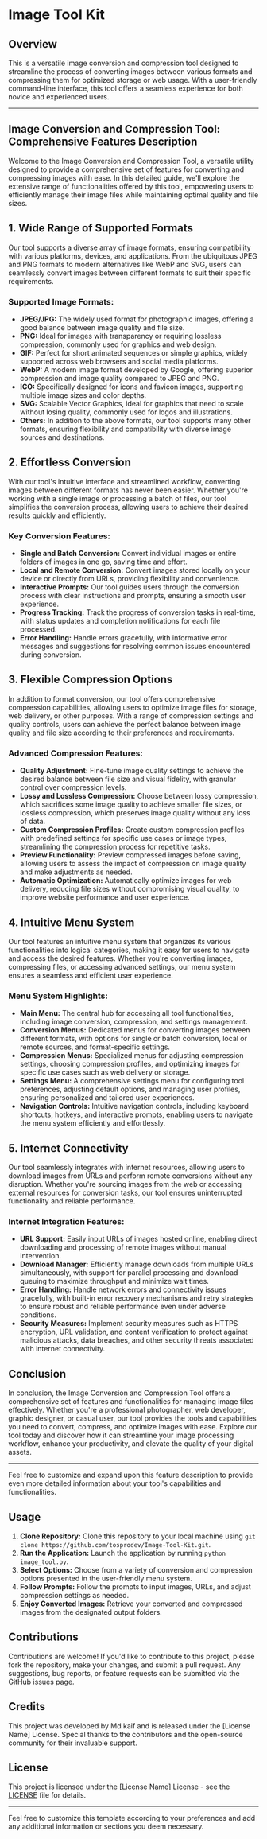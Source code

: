 # Image Tool Kit

## Overview

This is a versatile image conversion and compression tool designed to streamline the process of converting images between various formats and compressing them for optimized storage or web usage. With a user-friendly command-line interface, this tool offers a seamless experience for both novice and experienced users.


---

## Image Conversion and Compression Tool: Comprehensive Features Description

Welcome to the Image Conversion and Compression Tool, a versatile utility designed to provide a comprehensive set of features for converting and compressing images with ease. In this detailed guide, we'll explore the extensive range of functionalities offered by this tool, empowering users to efficiently manage their image files while maintaining optimal quality and file sizes.

## 1. Wide Range of Supported Formats

Our tool supports a diverse array of image formats, ensuring compatibility with various platforms, devices, and applications. From the ubiquitous JPEG and PNG formats to modern alternatives like WebP and SVG, users can seamlessly convert images between different formats to suit their specific requirements.

### Supported Image Formats:

- **JPEG/JPG:** The widely used format for photographic images, offering a good balance between image quality and file size.
- **PNG:** Ideal for images with transparency or requiring lossless compression, commonly used for graphics and web design.
- **GIF:** Perfect for short animated sequences or simple graphics, widely supported across web browsers and social media platforms.
- **WebP:** A modern image format developed by Google, offering superior compression and image quality compared to JPEG and PNG.
- **ICO:** Specifically designed for icons and favicon images, supporting multiple image sizes and color depths.
- **SVG:** Scalable Vector Graphics, ideal for graphics that need to scale without losing quality, commonly used for logos and illustrations.
- **Others:** In addition to the above formats, our tool supports many other formats, ensuring flexibility and compatibility with diverse image sources and destinations.

## 2. Effortless Conversion

With our tool's intuitive interface and streamlined workflow, converting images between different formats has never been easier. Whether you're working with a single image or processing a batch of files, our tool simplifies the conversion process, allowing users to achieve their desired results quickly and efficiently.

### Key Conversion Features:

- **Single and Batch Conversion:** Convert individual images or entire folders of images in one go, saving time and effort.
- **Local and Remote Conversion:** Convert images stored locally on your device or directly from URLs, providing flexibility and convenience.
- **Interactive Prompts:** Our tool guides users through the conversion process with clear instructions and prompts, ensuring a smooth user experience.
- **Progress Tracking:** Track the progress of conversion tasks in real-time, with status updates and completion notifications for each file processed.
- **Error Handling:** Handle errors gracefully, with informative error messages and suggestions for resolving common issues encountered during conversion.

## 3. Flexible Compression Options

In addition to format conversion, our tool offers comprehensive compression capabilities, allowing users to optimize image files for storage, web delivery, or other purposes. With a range of compression settings and quality controls, users can achieve the perfect balance between image quality and file size according to their preferences and requirements.

### Advanced Compression Features:

- **Quality Adjustment:** Fine-tune image quality settings to achieve the desired balance between file size and visual fidelity, with granular control over compression levels.
- **Lossy and Lossless Compression:** Choose between lossy compression, which sacrifices some image quality to achieve smaller file sizes, or lossless compression, which preserves image quality without any loss of data.
- **Custom Compression Profiles:** Create custom compression profiles with predefined settings for specific use cases or image types, streamlining the compression process for repetitive tasks.
- **Preview Functionality:** Preview compressed images before saving, allowing users to assess the impact of compression on image quality and make adjustments as needed.
- **Automatic Optimization:** Automatically optimize images for web delivery, reducing file sizes without compromising visual quality, to improve website performance and user experience.

## 4. Intuitive Menu System

Our tool features an intuitive menu system that organizes its various functionalities into logical categories, making it easy for users to navigate and access the desired features. Whether you're converting images, compressing files, or accessing advanced settings, our menu system ensures a seamless and efficient user experience.

### Menu System Highlights:

- **Main Menu:** The central hub for accessing all tool functionalities, including image conversion, compression, and settings management.
- **Conversion Menus:** Dedicated menus for converting images between different formats, with options for single or batch conversion, local or remote sources, and format-specific settings.
- **Compression Menus:** Specialized menus for adjusting compression settings, choosing compression profiles, and optimizing images for specific use cases such as web delivery or storage.
- **Settings Menu:** A comprehensive settings menu for configuring tool preferences, adjusting default options, and managing user profiles, ensuring personalized and tailored user experiences.
- **Navigation Controls:** Intuitive navigation controls, including keyboard shortcuts, hotkeys, and interactive prompts, enabling users to navigate the menu system efficiently and effortlessly.

## 5. Internet Connectivity

Our tool seamlessly integrates with internet resources, allowing users to download images from URLs and perform remote conversions without any disruption. Whether you're sourcing images from the web or accessing external resources for conversion tasks, our tool ensures uninterrupted functionality and reliable performance.

### Internet Integration Features:

- **URL Support:** Easily input URLs of images hosted online, enabling direct downloading and processing of remote images without manual intervention.
- **Download Manager:** Efficiently manage downloads from multiple URLs simultaneously, with support for parallel processing and download queuing to maximize throughput and minimize wait times.
- **Error Handling:** Handle network errors and connectivity issues gracefully, with built-in error recovery mechanisms and retry strategies to ensure robust and reliable performance even under adverse conditions.
- **Security Measures:** Implement security measures such as HTTPS encryption, URL validation, and content verification to protect against malicious attacks, data breaches, and other security threats associated with internet connectivity.

## Conclusion

In conclusion, the Image Conversion and Compression Tool offers a comprehensive set of features and functionalities for managing image files effectively. Whether you're a professional photographer, web developer, graphic designer, or casual user, our tool provides the tools and capabilities you need to convert, compress, and optimize images with ease. Explore our tool today and discover how it can streamline your image processing workflow, enhance your productivity, and elevate the quality of your digital assets.

---

Feel free to customize and expand upon this feature description to provide even more detailed information about your tool's capabilities and functionalities.


## Usage

1. **Clone Repository:** Clone this repository to your local machine using `git clone https://github.com/tosprodev/Image-Tool-Kit.git`.
2. **Run the Application:** Launch the application by running `python image_tool.py`.
3. **Select Options:** Choose from a variety of conversion and compression options presented in the user-friendly menu system.
4. **Follow Prompts:** Follow the prompts to input images, URLs, and adjust compression settings as needed.
5. **Enjoy Converted Images:** Retrieve your converted and compressed images from the designated output folders.

## Contributions

Contributions are welcome! If you'd like to contribute to this project, please fork the repository, make your changes, and submit a pull request. Any suggestions, bug reports, or feature requests can be submitted via the GitHub issues page.

## Credits

This project was developed by Md kaif and is released under the [License Name] License. Special thanks to the contributors and the open-source community for their invaluable support.

## License

This project is licensed under the [License Name] License - see the [LICENSE](LICENSE) file for details.

---

Feel free to customize this template according to your preferences and add any additional information or sections you deem necessary.